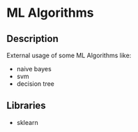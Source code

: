 # ML Algorithms
## Description
External usage of some ML Algorithms like:
+ naive bayes
+ svm 
+ decision tree 
## Libraries
+ sklearn
